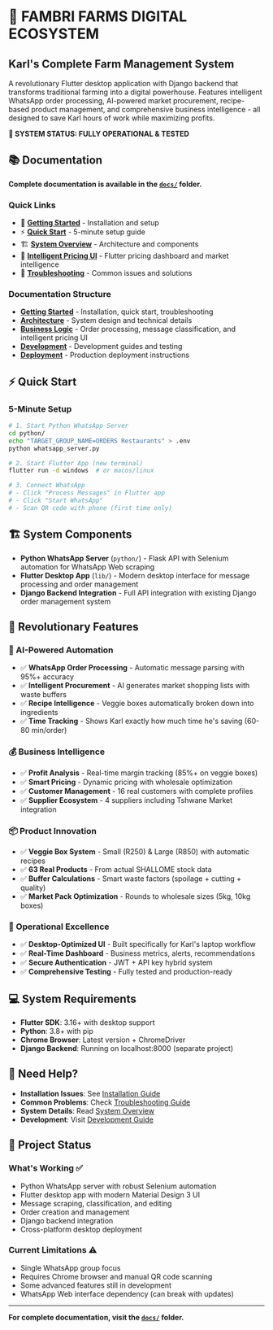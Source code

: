 # 🌱 **FAMBRI FARMS DIGITAL ECOSYSTEM**
## Karl's Complete Farm Management System

A revolutionary Flutter desktop application with Django backend that transforms traditional farming into a digital powerhouse. Features intelligent WhatsApp order processing, AI-powered market procurement, recipe-based product management, and comprehensive business intelligence - all designed to save Karl hours of work while maximizing profits.

**🎉 SYSTEM STATUS: FULLY OPERATIONAL & TESTED**

## 📚 Documentation

**Complete documentation is available in the [`docs/`](docs/) folder.**

### Quick Links
- 🚀 **[Getting Started](docs/getting-started/installation.md)** - Installation and setup
- ⚡ **[Quick Start](docs/getting-started/quick-start.md)** - 5-minute setup guide
- 🏗️ **[System Overview](docs/architecture/system-overview.md)** - Architecture and components
- 🧠 **[Intelligent Pricing UI](docs/business-logic/intelligent-pricing-ui.md)** - Flutter pricing dashboard and market intelligence
- 🚨 **[Troubleshooting](docs/getting-started/troubleshooting.md)** - Common issues and solutions

### Documentation Structure
- **[Getting Started](docs/getting-started/)** - Installation, quick start, troubleshooting
- **[Architecture](docs/architecture/)** - System design and technical details
- **[Business Logic](docs/business-logic/)** - Order processing, message classification, and intelligent pricing UI
- **[Development](docs/development/)** - Development guides and testing
- **[Deployment](docs/deployment/)** - Production deployment instructions

## ⚡ Quick Start

### 5-Minute Setup
```bash
# 1. Start Python WhatsApp Server
cd python/
echo "TARGET_GROUP_NAME=ORDERS Restaurants" > .env
python whatsapp_server.py

# 2. Start Flutter App (new terminal)
flutter run -d windows  # or macos/linux

# 3. Connect WhatsApp
# - Click "Process Messages" in Flutter app
# - Click "Start WhatsApp" 
# - Scan QR code with phone (first time only)
```

## 🏗️ System Components

- **Python WhatsApp Server** (`python/`) - Flask API with Selenium automation for WhatsApp Web scraping
- **Flutter Desktop App** (`lib/`) - Modern desktop interface for message processing and order management  
- **Django Backend Integration** - Full API integration with existing Django order management system

## 🎯 Revolutionary Features

### **🤖 AI-Powered Automation**
- ✅ **WhatsApp Order Processing** - Automatic message parsing with 95%+ accuracy
- ✅ **Intelligent Procurement** - AI generates market shopping lists with waste buffers
- ✅ **Recipe Intelligence** - Veggie boxes automatically broken down into ingredients
- ✅ **Time Tracking** - Shows Karl exactly how much time he's saving (60-80 min/order)

### **💰 Business Intelligence**
- ✅ **Profit Analysis** - Real-time margin tracking (85%+ on veggie boxes)
- ✅ **Smart Pricing** - Dynamic pricing with wholesale optimization
- ✅ **Customer Management** - 16 real customers with complete profiles
- ✅ **Supplier Ecosystem** - 4 suppliers including Tshwane Market integration

### **📦 Product Innovation**
- ✅ **Veggie Box System** - Small (R250) & Large (R850) with automatic recipes
- ✅ **63 Real Products** - From actual SHALLOME stock data
- ✅ **Buffer Calculations** - Smart waste factors (spoilage + cutting + quality)
- ✅ **Market Pack Optimization** - Rounds to wholesale sizes (5kg, 10kg boxes)

### **🚀 Operational Excellence**
- ✅ **Desktop-Optimized UI** - Built specifically for Karl's laptop workflow
- ✅ **Real-Time Dashboard** - Business metrics, alerts, recommendations
- ✅ **Secure Authentication** - JWT + API key hybrid system
- ✅ **Comprehensive Testing** - Fully tested and production-ready

## 💻 System Requirements

- **Flutter SDK**: 3.16+ with desktop support
- **Python**: 3.8+ with pip  
- **Chrome Browser**: Latest version + ChromeDriver
- **Django Backend**: Running on localhost:8000 (separate project)

## 🚨 Need Help?

- **Installation Issues**: See [Installation Guide](docs/getting-started/installation.md)
- **Common Problems**: Check [Troubleshooting Guide](docs/getting-started/troubleshooting.md)
- **System Details**: Read [System Overview](docs/architecture/system-overview.md)
- **Development**: Visit [Development Guide](docs/development/development-guide.md)

## 📝 Project Status

### What's Working ✅
- Python WhatsApp server with robust Selenium automation
- Flutter desktop app with modern Material Design 3 UI
- Message scraping, classification, and editing
- Order creation and management
- Django backend integration
- Cross-platform desktop deployment

### Current Limitations ⚠️
- Single WhatsApp group focus
- Requires Chrome browser and manual QR code scanning
- Some advanced features still in development
- WhatsApp Web interface dependency (can break with updates)

---

**For complete documentation, visit the [`docs/`](docs/) folder.**